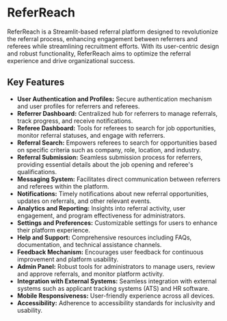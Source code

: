 # ReferReach

ReferReach is a Streamlit-based referral platform designed to revolutionize the referral process, enhancing engagement between referrers and referees while streamlining recruitment efforts. With its user-centric design and robust functionality, ReferReach aims to optimize the referral experience and drive organizational success.

## Key Features

- **User Authentication and Profiles:** Secure authentication mechanism and user profiles for referrers and referees.
- **Referrer Dashboard:** Centralized hub for referrers to manage referrals, track progress, and receive notifications.
- **Referee Dashboard:** Tools for referees to search for job opportunities, monitor referral statuses, and engage with referrers.
- **Referral Search:** Empowers referees to search for opportunities based on specific criteria such as company, role, location, and industry.
- **Referral Submission:** Seamless submission process for referrers, providing essential details about the job opening and referee's qualifications.
- **Messaging System:** Facilitates direct communication between referrers and referees within the platform.
- **Notifications:** Timely notifications about new referral opportunities, updates on referrals, and other relevant events.
- **Analytics and Reporting:** Insights into referral activity, user engagement, and program effectiveness for administrators.
- **Settings and Preferences:** Customizable settings for users to enhance their platform experience.
- **Help and Support:** Comprehensive resources including FAQs, documentation, and technical assistance channels.
- **Feedback Mechanism:** Encourages user feedback for continuous improvement and platform usability.
- **Admin Panel:** Robust tools for administrators to manage users, review and approve referrals, and monitor platform activity.
- **Integration with External Systems:** Seamless integration with external systems such as applicant tracking systems (ATS) and HR software.
- **Mobile Responsiveness:** User-friendly experience across all devices.
- **Accessibility:** Adherence to accessibility standards for inclusivity and usability.

